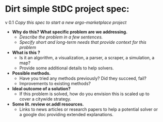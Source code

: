 # Dirt simple StDC project spec:
v 0.1
*Copy this spec to start a new argo-marketplace project*

- **Why do this? What specific problem are we addressing.**
	- *Describe the problem in a few sentences.*
	- *Specify short and long-term needs that provide context for this problem*
- **What is this ?** 
	- Is it an algorithm, a visualization, a parser, a scraper, a simulation, a map?
	- Provide some additional details to help solvers.
- **Possible methods.**
	- Have you tried any methods previously? Did they succeed, fail?
	- Improvements to existing methods?
- **Ideal outcome of a solution?**
	- If this problem is solved, how do you envision this is scaled up to cover a citywide strategy.
- **Some lit. review or.addl resources.**
	- Links to news articles or research papers to help a potential solver or a google doc providing extended explanations.
